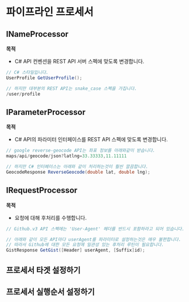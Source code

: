 파이프라인 프로세서
====

INameProcessor
----
__목적__<br>
* C# API 컨벤션을 REST API 서버 스펙에 맞도록 변경합니다.
```c#
// C# 스타일입니다.
UserProfile GetUserProfile();
```
```c#
// 하지만 대부분의 REST API는 snake_case 스펙을 가집니다.
/user/profile
```


IParameterProcessor
----
__목적__<br>
* C# API의 파라미터 인터페이스를 REST API 스펙에 맞도록 변경합니다.
```c#
// google reverse-geocode API는 좌표 정보를 아래와같이 받습니다.
maps/api/geocode/json?latlng=33.33333,11.11111
```
```C#
// 하지만 C# 인터페이스는 아래와 같이 처리하는것이 훨씬 깔끔합니다.
GeocodeResponse ReverseGeocode(double lat, double lng);
```

IRequestProcessor
----
__목적__<br>
* 요청에 대해 후처리를 수행합니다.
```C#
// Github.v3 API 스펙에는 'User-Agent' 헤더를 반드시 포함하라고 되어 있습니다.
```
```C#
// 아래와 같이 모든 API마다 userAgent를 파라미터로 설정하는것은 매우 불편합니다.
// 따라서 Github에 대한 모든 요청에 일관성 있는 후처리 루틴이 필요합니다.
GistResponse GetGist([Header] userAgent, [Suffix]id);
```

프로세서 타겟 설정하기
----

프로세서 실행순서 설정하기
----
